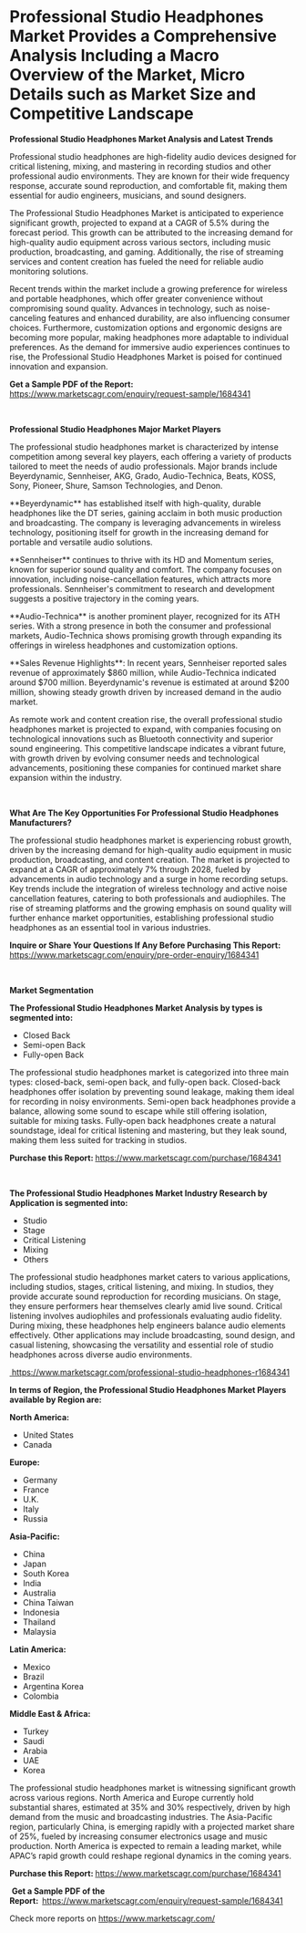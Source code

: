 <p><h1>Professional Studio Headphones Market Provides a Comprehensive Analysis Including a Macro Overview of the Market, Micro Details such as Market Size and Competitive Landscape</h1></p><p><strong>Professional Studio Headphones Market Analysis and Latest Trends</strong></p>
<p><p>Professional studio headphones are high-fidelity audio devices designed for critical listening, mixing, and mastering in recording studios and other professional audio environments. They are known for their wide frequency response, accurate sound reproduction, and comfortable fit, making them essential for audio engineers, musicians, and sound designers.</p><p>The Professional Studio Headphones Market is anticipated to experience significant growth, projected to expand at a CAGR of 5.5% during the forecast period. This growth can be attributed to the increasing demand for high-quality audio equipment across various sectors, including music production, broadcasting, and gaming. Additionally, the rise of streaming services and content creation has fueled the need for reliable audio monitoring solutions.</p><p>Recent trends within the market include a growing preference for wireless and portable headphones, which offer greater convenience without compromising sound quality. Advances in technology, such as noise-canceling features and enhanced durability, are also influencing consumer choices. Furthermore, customization options and ergonomic designs are becoming more popular, making headphones more adaptable to individual preferences. As the demand for immersive audio experiences continues to rise, the Professional Studio Headphones Market is poised for continued innovation and expansion.</p></p>
<p><strong>Get a Sample PDF of the Report:&nbsp;</strong> <a href="https://www.marketscagr.com/enquiry/request-sample/1684341?utm_campaign=1889&utm_medium=2&utm_source=Github&utm_content=ia&utm_term=30122024&utm_id=professional-studio-headphones">https://www.marketscagr.com/enquiry/request-sample/1684341</a></p>
<p>&nbsp;</p>
<p><strong>Professional Studio Headphones Major Market Players</strong></p>
<p><p>The professional studio headphones market is characterized by intense competition among several key players, each offering a variety of products tailored to meet the needs of audio professionals. Major brands include Beyerdynamic, Sennheiser, AKG, Grado, Audio-Technica, Beats, KOSS, Sony, Pioneer, Shure, Samson Technologies, and Denon. </p><p>**Beyerdynamic** has established itself with high-quality, durable headphones like the DT series, gaining acclaim in both music production and broadcasting. The company is leveraging advancements in wireless technology, positioning itself for growth in the increasing demand for portable and versatile audio solutions.</p><p>**Sennheiser** continues to thrive with its HD and Momentum series, known for superior sound quality and comfort. The company focuses on innovation, including noise-cancellation features, which attracts more professionals. Sennheiser's commitment to research and development suggests a positive trajectory in the coming years.</p><p>**Audio-Technica** is another prominent player, recognized for its ATH series. With a strong presence in both the consumer and professional markets, Audio-Technica shows promising growth through expanding its offerings in wireless headphones and customization options.</p><p>**Sales Revenue Highlights**: In recent years, Sennheiser reported sales revenue of approximately $860 million, while Audio-Technica indicated around $700 million. Beyerdynamic's revenue is estimated at around $200 million, showing steady growth driven by increased demand in the audio market.</p><p>As remote work and content creation rise, the overall professional studio headphones market is projected to expand, with companies focusing on technological innovations such as Bluetooth connectivity and superior sound engineering. This competitive landscape indicates a vibrant future, with growth driven by evolving consumer needs and technological advancements, positioning these companies for continued market share expansion within the industry.</p></p>
<p>&nbsp;</p>
<p><strong>What Are The Key Opportunities For Professional Studio Headphones Manufacturers?</strong></p>
<p><p>The professional studio headphones market is experiencing robust growth, driven by the increasing demand for high-quality audio equipment in music production, broadcasting, and content creation. The market is projected to expand at a CAGR of approximately 7% through 2028, fueled by advancements in audio technology and a surge in home recording setups. Key trends include the integration of wireless technology and active noise cancellation features, catering to both professionals and audiophiles. The rise of streaming platforms and the growing emphasis on sound quality will further enhance market opportunities, establishing professional studio headphones as an essential tool in various industries.</p></p>
<p><strong>Inquire or Share Your Questions If Any Before Purchasing This Report:</strong> <a href="https://www.marketscagr.com/enquiry/pre-order-enquiry/1684341?utm_campaign=1889&utm_medium=2&utm_source=Github&utm_content=ia&utm_term=30122024&utm_id=professional-studio-headphones">https://www.marketscagr.com/enquiry/pre-order-enquiry/1684341</a></p>
<p>&nbsp;</p>
<p><strong>Market Segmentation</strong></p>
<p><strong>The Professional Studio Headphones Market Analysis by types is segmented into:</strong></p>
<p><ul><li>Closed Back</li><li>Semi-open Back</li><li>Fully-open Back</li></ul></p>
<p><p>The professional studio headphones market is categorized into three main types: closed-back, semi-open back, and fully-open back. Closed-back headphones offer isolation by preventing sound leakage, making them ideal for recording in noisy environments. Semi-open back headphones provide a balance, allowing some sound to escape while still offering isolation, suitable for mixing tasks. Fully-open back headphones create a natural soundstage, ideal for critical listening and mastering, but they leak sound, making them less suited for tracking in studios.</p></p>
<p><strong>Purchase this Report:&nbsp;</strong><a href="https://www.marketscagr.com/purchase/1684341?utm_campaign=1889&utm_medium=2&utm_source=Github&utm_content=ia&utm_term=30122024&utm_id=professional-studio-headphones">https://www.marketscagr.com/purchase/1684341</a></p>
<p>&nbsp;</p>
<p><strong>The Professional Studio Headphones Market Industry Research by Application is segmented into:</strong></p>
<p><ul><li>Studio</li><li>Stage</li><li>Critical Listening</li><li>Mixing</li><li>Others</li></ul></p>
<p><p>The professional studio headphones market caters to various applications, including studios, stages, critical listening, and mixing. In studios, they provide accurate sound reproduction for recording musicians. On stage, they ensure performers hear themselves clearly amid live sound. Critical listening involves audiophiles and professionals evaluating audio fidelity. During mixing, these headphones help engineers balance audio elements effectively. Other applications may include broadcasting, sound design, and casual listening, showcasing the versatility and essential role of studio headphones across diverse audio environments.</p></p>
<p><a href="https://www.marketscagr.com/professional-studio-headphones-r1684341?utm_campaign=1889&utm_medium=2&utm_source=Github&utm_content=ia&utm_term=30122024&utm_id=professional-studio-headphones">&nbsp;https://www.marketscagr.com/professional-studio-headphones-r1684341</a></p>
<p><strong>In terms of Region, the Professional Studio Headphones Market Players available by Region are:</strong></p>
<p>
    <p> <strong> North America: </strong>
        <ul>
            <li>United States</li>
            <li>Canada</li>
        </ul>
        </p> 
    <p> <strong> Europe: </strong>
        <ul>
            <li>Germany</li>
            <li>France</li>
            <li>U.K.</li>
            <li>Italy</li>
            <li>Russia</li>
        </ul>
        </p> 
    <p> <strong> Asia-Pacific: </strong>
        <ul>
            <li>China</li>
            <li>Japan</li>
            <li>South Korea</li>
            <li>India</li>
            <li>Australia</li>
            <li>China Taiwan</li>
            <li>Indonesia</li>
            <li>Thailand</li>
            <li>Malaysia</li>
        </ul>
        </p> 
    <p> <strong> Latin America: </strong>
        <ul>
            <li>Mexico</li>
            <li>Brazil</li>
            <li>Argentina Korea</li>
            <li>Colombia</li>
        </ul>
        </p> 
    <p> <strong> Middle East & Africa: </strong>
        <ul>
            <li>Turkey</li>
            <li>Saudi</li>
            <li>Arabia</li>
            <li>UAE</li>
            <li>Korea</li>
        </ul>
    </p>
    </p>
<p><p>The professional studio headphones market is witnessing significant growth across various regions. North America and Europe currently hold substantial shares, estimated at 35% and 30% respectively, driven by high demand from the music and broadcasting industries. The Asia-Pacific region, particularly China, is emerging rapidly with a projected market share of 25%, fueled by increasing consumer electronics usage and music production. North America is expected to remain a leading market, while APAC’s rapid growth could reshape regional dynamics in the coming years.</p></p>
<p><strong>Purchase this Report: </strong><a href="https://www.marketscagr.com/purchase/1684341?utm_campaign=1889&utm_medium=2&utm_source=Github&utm_content=ia&utm_term=30122024&utm_id=professional-studio-headphones">https://www.marketscagr.com/purchase/1684341</a></p>
<p>&nbsp;<strong>Get a Sample PDF of the Report:&nbsp;&nbsp;</strong><a href="https://www.marketscagr.com/enquiry/request-sample/1684341?utm_campaign=1889&utm_medium=2&utm_source=Github&utm_content=ia&utm_term=30122024&utm_id=professional-studio-headphones">https://www.marketscagr.com/enquiry/request-sample/1684341</a></p>
<p><strong></strong></p>
<p>Check more reports on <a href="https://www.marketscagr.com/?utm_campaign=1889&utm_medium=2&utm_source=Github&utm_content=ia&utm_term=30122024&utm_id=professional-studio-headphones">https://www.marketscagr.com/</a></p>
